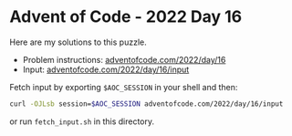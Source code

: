 # Advent of Code - 2022 Day 16
Here are my solutions to this puzzle.

* Problem instructions: [adventofcode.com/2022/day/16](https://adventofcode.com/2022/day/16)
* Input: [adventofcode.com/2022/day/16/input](https://adventofcode.com/2022/day/16/input)

Fetch input by exporting `$AOC_SESSION` in your shell and then:
```bash
curl -OJLsb session=$AOC_SESSION adventofcode.com/2022/day/16/input
```

or run `fetch_input.sh` in this directory.
